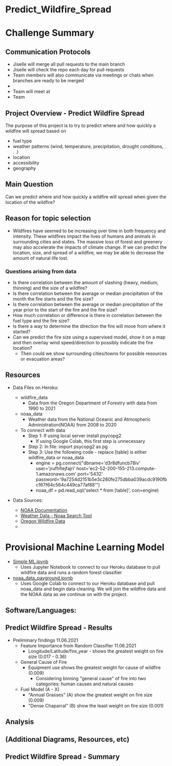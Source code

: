 # Predict_Wildfire_Spread

# Challenge Summary

## Communication Protocols
- Jiselle will merge all pull requests to the main branch
- Jiselle will check the repo each day for pull requests
- Team members will also communicate via meetings or chats when branches are ready to be merged
- 
- Team will meet at  
- Team

## Project Overview - Predict Wildfire Spread

The purpose of this project is to try to predict where and how quickly a wildfire will spread based on
- fuel type
- weather patterns (wind, temperature, precipitation, drought conditions, . . .)
- location
- accessibility
- geography

## Main Question

Can we predict where and how quickly a wildfire will spread when given the location of the wildfire?

## Reason for topic selection
- Wildfires have seemed to be increasing over time in both frequency and intensity. These wildfires impact the lives of humans and animals in surrounding cities and states. The massive loss of forest and greenery may also accelerate the impacts of climate change. If we can predict the location, size, and spread of a wildfire, we may be able to decrease the amount of natural life lost.

### Questions arising from data

- Is there correlation between the amount of slashing (heavy, medium, thinning) and the size of a wildfire?
- Is there correlation between the average or median precipitation of the month the fire starts and the fire size?
- Is there correlation between the average or median precipitation of the year prior to the start of the fire and the fire size?
- How much correlation or difference is there in correlation between the fuel type and the fire size?
- Is there a way to determine the direction the fire will move from where it started?
- Can we predict the fire size using a supervised model, show it on a map and then overlay wind speed/direction to possibly indicate the fire location?
    - Then could we show surrounding cities/towns for possible resources or evacuation areas?

## Resources
-  Data Files on Heroku:
    -  wildfire_data
        - Data from the Oregon Department of Forestry with data from 1990 to 2021 
    -  noaa_data
        -  Weather data from the National Oceanic and Atmospheric Administration(NOAA) from 2008 to 2020
    - To connect with data
        - Step 1: If using local server install psycopg2
            - If using Google Colab, this first step is unnecessary
        - Step 2: In file: import psycopg2 as pg
        - Step 3: Use the following code - replace [table] is either wildfire_data or noaa_data
            - engine = pg.connect("dbname='d3r8dfuncb78iv' user='jrufhfiejfajri' host='ec2-52-200-155-213.compute-1.amazonaws.com' port='5432' password='9a7254d2151b5e3c280fe275dbba039acdc9190fbc167f64c564c449ca77af88'")
            - noaa_df = pd.read_sql('select * from [table]', con=engine)    
    
-  Data Sources:
    - [NOAA Documentation](https://www1.ncdc.noaa.gov/pub/data/cdo/documentation/GHCND_documentation.pdf)
    - [Weather Data - Noaa Search Tool](https://www.ncdc.noaa.gov/cdo-web/search?datasetid=GHCND)
    - [Oregon Wildfire Data](https://apps.odf.oregon.gov/DIVISIONS/protection/fire_protection/fires/FIRESlist.asp)
    - 

# Provisional Machine Learning Model
  - [Simple ML.ipynb](ML_Simple.ipynb)
    - Uses Jupyter Notebook to connect to our Heroku database to pull wildfire data and runs a random forest classifier
  - [noaa_data_payground.ipynb](https://colab.research.google.com/drive/1VAWK816E8hy7tyfbFem6Q9Z6DEXCUf_o#scrollTo=0Rzd3OD_kQlU)
     - Uses Google Colab to connect to our Heroku database and pull noaa_data and begin data cleaning. We will join the wildfire data and the NOAA data as we continue on with the project.

## Software/Languages:  


## Predict Wildfire Spread  - Results
- Preliminary findings 11.06.2021 
    - Feature Importance from Random Classifier 11.06.2021
        - Longitude/Latitude/fire_year - shows the greatest weight on fire size (0.017 - 0.36)
    - General Cause of Fire
        - Equipment use shows the greatest weight for cause of wildfire (0.009)
            - Considering binning "general cause" of fire into two categories: human causes and natural causes
    - Fuel Model (A - X)
        - "Annual Grasses" (A) show the greatest weight on fire size (0.009)
        - "Dense Chaparral" (B) show the least weight on fire size (0.001)

## Analysis
## (Additional Diagrams, Resources, etc)
## Predict Wildfire Spread  - Summary

